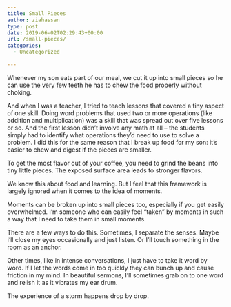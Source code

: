 ```yaml
---
title: Small Pieces
author: ziahassan
type: post
date: 2019-06-02T02:29:43+00:00
url: /small-pieces/
categories:
  - Uncategorized

---
```

Whenever my son eats part of our meal, we cut it up into small pieces so he can use the very few teeth he has to chew the food properly without choking. 

And when I was a teacher, I tried to teach lessons that covered a tiny aspect of one skill. Doing word problems that used two or more operations (like addition and multiplication) was a skill that was spread out over five lessons or so. And the first lesson didn’t involve any math at all &#8211; the students simply had to identify what operations they’d need to use to solve a problem. I did this for the same reason that I break up food for my son: it’s easier to chew and digest if the pieces are smaller. 

To get the most flavor out of your coffee, you need to grind the beans into tiny little pieces. The exposed surface area leads to stronger flavors.

We know this about food and learning. But I feel that this framework is largely ignored when it comes to the idea of moments.

Moments can be broken up into small pieces too, especially if you get easily overwhelmed. I’m someone who can easily feel “taken” by moments in such a way that I need to take them in small moments.

There are a few ways to do this. Sometimes, I separate the senses. Maybe I’ll close my eyes occasionally and just listen. Or I’ll touch something in the room as an anchor.

Other times, like in intense conversations, I just have to take it word by word. If I let the words come in too quickly they can bunch up and cause friction in my mind. In beautiful sermons, I’ll sometimes grab on to one word and relish it as it vibrates my ear drum.

The experience of a storm happens drop by drop.